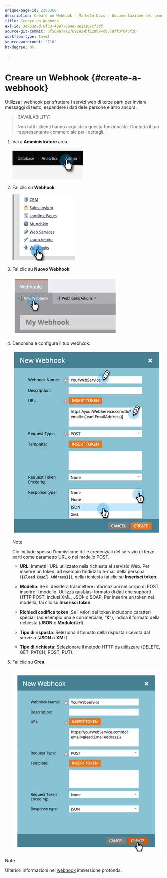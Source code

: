 ```yaml
---
unique-page-id: 2360360
description: Creare un Webhook - Marketo Docs - Documentazione del prodotto
title: Creare un Webhook
exl-id: 3e753d2d-6f33-4987-884e-8e13167cf3df
source-git-commit: 5f509a7aa27692e54bf129b94c657aff0f645f2b
workflow-type: tm+mt
source-wordcount: '210'
ht-degree: 0%

---
```


# Creare un Webhook {#create-a-webhook}

Utilizza i webhook per sfruttare i servizi web di terze parti per inviare messaggi di testo, espandere i dati delle persone e altro ancora.

>[!AVAILABILITY]
>
>Non tutti i clienti hanno acquistato questa funzionalità. Contatta il tuo rappresentante commerciale per i dettagli.

1. Vai a **Amministratore** area.

   ![](assets/create-a-webhook-1.png)

1. Fai clic su **Webhook**.

   ![](assets/create-a-webhook-2.png)

1. Fai clic su **Nuovo Webhook**.

   ![](assets/create-a-webhook-3.png)

1. Denomina e configura il tuo webhook.

   ![](assets/create-a-webhook-4.png)

   >[!NOTE]
   >
   >Ciò include spesso l&#39;immissione delle credenziali del servizio di terze parti come parametro URL o nel modello POST.

   * **URL**: Immetti l’URL utilizzato nella richiesta al servizio Web. Per inserire un token, ad esempio l’indirizzo e-mail della persona (**`{{lead.Email Address}}`**), nella richiesta fai clic su **Inserisci token**.

   * **Modello**: Se si desidera trasmettere informazioni nel corpo di POST, inserire il modello. Utilizza qualsiasi formato di dati che supporti HTTP POST, inclusi XML, JSON o SOAP. Per inserire un token nel modello, fai clic su **Inserisci token**.

   * **Richiedi codifica token**: Se i valori del token includono caratteri speciali (ad esempio una e commerciale, &quot;&amp;&quot;), indica il formato della richiesta (**JSON** o **Modulo/Url**).

   * **Tipo di risposta**: Seleziona il formato della risposta ricevuta dal servizio (**JSON** o **XML**).

   * **Tipo di richiesta**: Selezionare il metodo HTTP da utilizzare (DELETE, GET, PATCH, POST, PUT).

1. Fai clic su **Crea**.

   ![](assets/create-a-webhook-5.png)

>[!NOTE]
>
>Ulteriori informazioni nel [webhook](https://developers.marketo.com/documentation/webhooks/) immersione profonda.
